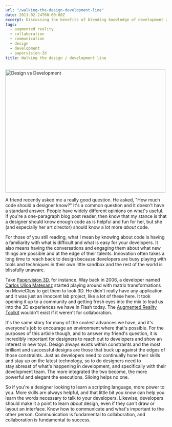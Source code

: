 ```yaml
---
url: "/walking-the-design-development-line"
date: 2011-02-24T00:00:00Z
excerpt: Discussing the benefits of blending knowledge of development and design.
tags:
  - augmented reality
  - collaboration
  - communication
  - design
  - development
  - papervision-3d
title: Walking the design / development line
---
```


<img width="500" height="383" layout="responsive" src="https://labs.tomasino.org/assets/images/design-development.png" alt="Design vs Development"></img>

A friend recently asked me a really good question. He asked, "How much
code should a designer know?" It's a common question and it doesn't have
a standard answer. People have widely different opinions on what's
useful. If you're a one-paragraph blog post reader, then know that my
stance is that a designer should know enough code as is helpful and fun
for her, but she (and especially her art director) should know a lot
more *about* code.

For those of you still reading, what I mean by knowing about code is
having a familiarity with what is difficult and what is easy for your
developers. It also means having the conversations and engaging them
about what new things are possible and at the edge of their talents.
Innovation often takes a long time to reach back to design because
developers are busy playing with tools and techniques in their own
little sandbox and the rest of the world is blissfully unaware.

Take [Papervision 3D][], for instance. Way back in 2006, a developer
named [Carlos Ulloa Matesanz][] started playing around with matrix
transformations on MovieClips to get them to look 3D. He didn't really
have any application and it was just an innocent lab project, like a lot
of these here. It took opening it up to a community and getting fresh
eyes into the mix to lead us into the 3D experiences we have in Flash
today. The [Augmented Reality Toolkit][] wouldn't exist if it weren't
for collaboration.

It's the same story for many of the coolest advances we have, and it's
everyone's job to encourage an environment where that's possible. For
the purposes of this article though, and to answer my friend's question,
it is incredibly important for designers to reach out to developers and
show an interest in new toys. Design always exists within constraints
and the most brilliant and successful designs are those that buck up
against the edges of those constraints. Just as developers need to
continually hone their skills and stay up on the latest technology, so
to do designers need to stay abreast of what's happening in development,
and specifically with their development team. The more integrated the
two become, the more powerful and elegant the executions. Siloing helps
no one.

So if you're a designer looking to learn a scripting language, more
power to you. More skills are always helpful, and that little bit you
know can help you learn the words necessary to talk to your developers.
Likewise, developers should make it a point to learn *about* design,
even if they can't draw or layout an interface. Know how to communicate
and what's important to the other person. Communication is fundamental
to collaboration, and collaboration is fundamental to success.


  [Papervision 3D]: //blog.papervision3d.org/ "Papervison 3D"
  [Carlos Ulloa Matesanz]: //noventaynueve.wordpress.com/
    "Carlos Ulloa Matesanz"
  [Augmented Reality Toolkit]: //www.hitl.washington.edu/artoolkit/
    "ARToolkit"
